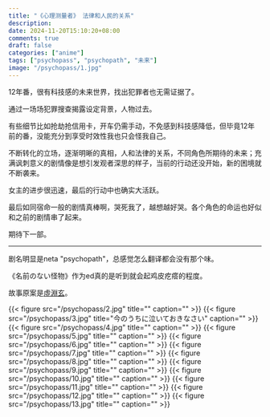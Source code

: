 ```yaml
---
title: "《心理测量者》 法律和人民的关系"
description: 
date: 2024-11-20T15:10:20+08:00
comments: true
draft: false
categories: ["anime"]
tags: ["psychopass", "psychopath", "未来"]
image: "/psychopass/1.jpg"
---
```

12年番，很有科技感的未来世界，找出犯罪者也无需证据了。

通过一场场犯罪搜查揭露设定背景，人物过去。

有些细节比如抢劫抢信用卡，开车仍需手动，不免感到科技感降低，但毕竟12年前的番，没能充分到享受时效性我也只会怪我自己。

不断转化的立场，逐渐明晰的真相，人和法律的关系，不同角色所期待的未来；充满讽刺意义的剧情像是想引发观者深思的样子，当前的行动还没开始，新的困境就不断袭来。

女主的进步很迅速，最后的行动中也确实大活跃。

最后如同宿命一般的剧情真棒啊，哭死我了，越想越好哭。各个角色的命运也好似和之前的剧情串了起来。

期待下一部。

---

剧名明显是neta "psychopath"，总感觉怎么翻译都会没有那个味。

《名前のない怪物》作为ed真的是听到就会起鸡皮疙瘩的程度。

故事原案是[虛淵玄](https://zh.wikipedia.org/wiki/%E8%99%9B%E6%B7%B5%E7%8E%84)。

{{< figure src="/psychopass/2.jpg" title="" caption="" >}}
{{< figure src="/psychopass/3.jpg" title="今のうちに泣いておきなさい" caption="" >}}
{{< figure src="/psychopass/4.jpg" title="" caption="" >}}
{{< figure src="/psychopass/5.jpg" title="" caption="" >}}
{{< figure src="/psychopass/6.jpg" title="" caption="" >}}
{{< figure src="/psychopass/7.jpg" title="" caption="" >}}
{{< figure src="/psychopass/8.jpg" title="" caption="" >}}
{{< figure src="/psychopass/9.jpg" title="" caption="" >}}
{{< figure src="/psychopass/10.jpg" title="" caption="" >}}
{{< figure src="/psychopass/11.jpg" title="" caption="" >}}
{{< figure src="/psychopass/12.jpg" title="" caption="" >}}
{{< figure src="/psychopass/13.jpg" title="" caption="" >}}
